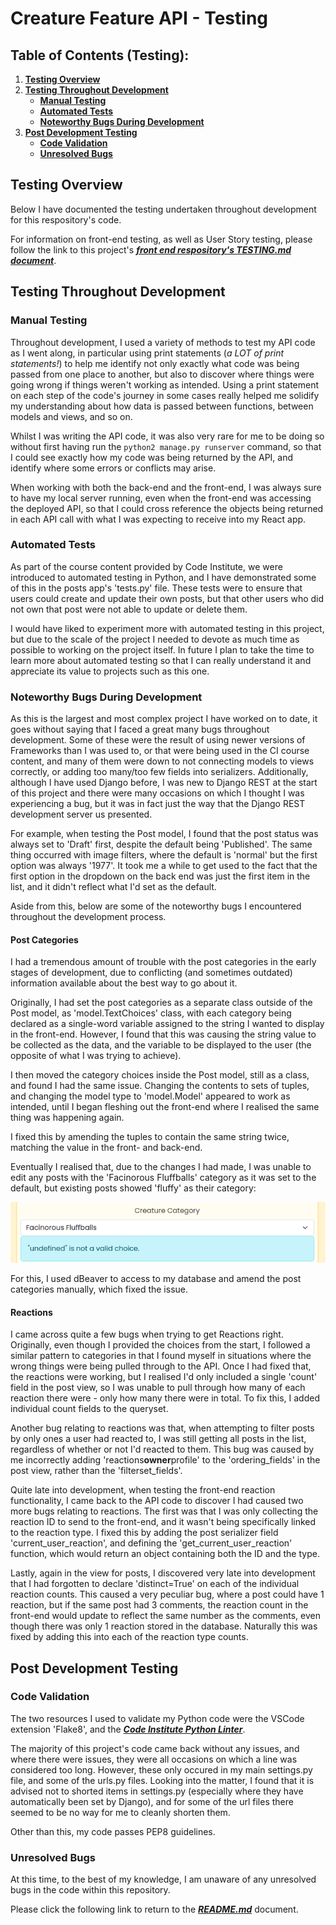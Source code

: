 # **Creature Feature API - Testing**

## **Table of Contents (Testing):**

1. [**Testing Overview**](#testing-overview)
1. [**Testing Throughout Development**](#testing-throughout-development)
   - [**Manual Testing**](#manual-testing)
   - [**Automated Tests**](#automated-tests)
   - [**Noteworthy Bugs During Development**](#noteworthy-bugs-during-development)
1. [**Post Development Testing**](#post-development-testing)
   - [**Code Validation**](#site-validation)
   - [**Unresolved Bugs**](#unresolved-bugs)

## **Testing Overview**

Below I have documented the testing undertaken throughout development for this respository's code.

For information on front-end testing, as well as User Story testing, please follow the link to this project's [**_front end respository's TESTING.md document_**](https://github.com/emmacadavra/creature-feature-react/blob/main/TESTING.md).

## **Testing Throughout Development**

### **Manual Testing**

Throughout development, I used a variety of methods to test my API code as I went along, in particular using print statements (_a LOT of print statements!_) to help me identify not only exactly what code was being passed from one place to another, but also to discover where things were going wrong if things weren't working as intended. Using a print statement on each step of the code's journey in some cases really helped me solidify my understanding about how data is passed between functions, between models and views, and so on.

Whilst I was writing the API code, it was also very rare for me to be doing so without first having run the `python2 manage.py runserver` command, so that I could see exactly how my code was being returned by the API, and identify where some errors or conflicts may arise.

When working with both the back-end and the front-end, I was always sure to have my local server running, even when the front-end was accessing the deployed API, so that I could cross reference the objects being returned in each API call with what I was expecting to receive into my React app.

### **Automated Tests**

As part of the course content provided by Code Institute, we were introduced to automated testing in Python, and I have demonstrated some of this in the posts app's 'tests.py' file. These tests were to ensure that users could create and update their own posts, but that other users who did not own that post were not able to update or delete them.

I would have liked to experiment more with automated testing in this project, but due to the scale of the project I needed to devote as much time as possible to working on the project itself. In future I plan to take the time to learn more about automated testing so that I can really understand it and appreciate its value to projects such as this one.

### **Noteworthy Bugs During Development**

As this is the largest and most complex project I have worked on to date, it goes without saying that I faced a great many bugs throughout development. Some of these were the result of using newer versions of Frameworks than I was used to, or that were being used in the CI course content, and many of them were down to not connecting models to views correctly, or adding too many/too few fields into serializers. Additionally, although I have used Django before, I was new to Django REST at the start of this project and there were many occasions on which I thought I was experiencing a bug, but it was in fact just the way that the Django REST development server us presented.

For example, when testing the Post model, I found that the post status was always set to 'Draft' first, despite the default being 'Published'. The same thing occurred with image filters, where the default is 'normal' but the first option was always '1977'. It took me a while to get used to the fact that the first option in the dropdown on the back end was just the first item in the list, and it didn't reflect what I'd set as the default.

Aside from this, below are some of the noteworthy bugs I encountered throughout the development process.

#### Post Categories

I had a tremendous amount of trouble with the post categories in the early stages of development, due to conflicting (and sometimes outdated) information available about the best way to go about it.

Originally, I had set the post categories as a separate class outside of the Post model, as 'model.TextChoices' class, with each category being declared as a single-word variable assigned to the string I wanted to display in the front-end. However, I found that this was causing the string value to be collected as the data, and the variable to be displayed to the user (the opposite of what I was trying to achieve).

I then moved the category choices inside the Post model, still as a class, and found I had the same issue. Changing the contents to sets of tuples, and changing the model type to 'model.Model' appeared to work as intended, until I began fleshing out the front-end where I realised the same thing was happening again.

I fixed this by amending the tuples to contain the same string twice, matching the value in the front- and back-end.

Eventually I realised that, due to the changes I had made, I was unable to edit any posts with the 'Facinorous Fluffballs' category as it was set to the default, but existing posts showed 'fluffy' as their category:

![Error updating existing posts with default category](docs/images/fluffy-undefined.png)

For this, I used dBeaver to access to my database and amend the post categories manually, which fixed the issue.

#### Reactions

I came across quite a few bugs when trying to get Reactions right. Originally, even though I provided the choices from the start, I followed a similar pattern to categories in that I found myself in situations where the wrong things were being pulled through to the API. Once I had fixed that, the reactions were working, but I realised I'd only included a single 'count' field in the post view, so I was unable to pull through how many of each reaction there were - only how many there were in total. To fix this, I added individual count fields to the queryset.

Another bug relating to reactions was that, when attempting to filter posts by only ones a user had reacted to, I was still getting all posts in the list, regardless of whether or not I'd reacted to them. This bug was caused by me incorrectly adding 'reactions**owner**profile' to the 'ordering_fields' in the post view, rather than the 'filterset_fields'.

Quite late into development, when testing the front-end reaction functionality, I came back to the API code to discover I had caused two more bugs relating to reactions. The first was that I was only collecting the reaction ID to send to the front-end, and it wasn't being specifically linked to the reaction type. I fixed this by adding the post serializer field 'current_user_reaction', and defining the 'get_current_user_reaction' function, which would return an object containing both the ID and the type.

Lastly, again in the view for posts, I discovered very late into development that I had forgotten to declare 'distinct=True' on each of the individual reaction counts. This caused a very peculiar bug, where a post could have 1 reaction, but if the same post had 3 comments, the reaction count in the front-end would update to reflect the same number as the comments, even though there was only 1 reaction stored in the database. Naturally this was fixed by adding this into each of the reaction type counts.

## **Post Development Testing**

### **Code Validation**

The two resources I used to validate my Python code were the VSCode extension 'Flake8', and the [**_Code Institute Python Linter_**](https://pep8ci.herokuapp.com/#).

The majority of this project's code came back without any issues, and where there were issues, they were all occasions on which a line was considered too long. However, these only occured in my main settings.py file, and some of the urls.py files. Looking into the matter, I found that it is advised not to shorted items in settings.py (especially where they have automatically been set by Django), and for some of the url files there seemed to be no way for me to cleanly shorten them.

Other than this, my code passes PEP8 guidelines.

### **Unresolved Bugs**

At this time, to the best of my knowledge, I am unaware of any unresolved bugs in the code within this repository.

Please click the following link to return to the [**_README.md_**](README.md) document.
